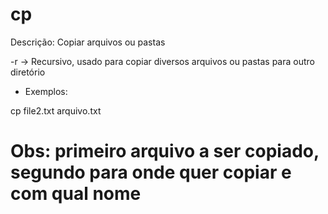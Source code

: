# cp

Descrição: Copiar arquivos ou pastas

-r -> Recursivo, usado para copiar diversos arquivos ou pastas para outro diretório

- Exemplos:

cp file2.txt arquivo.txt

# Obs: primeiro arquivo a ser copiado, segundo para onde quer copiar e com qual nome